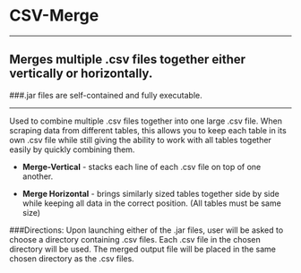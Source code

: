 # CSV-Merge
---
Merges multiple .csv files together either vertically or horizontally.
---
###.jar files are self-contained and fully executable.

---
Used to combine multiple .csv files together into one large .csv file. When scraping
data from different tables, this allows you to keep each table in its own .csv file while
still giving the ability to work with all tables together easily by quickly combining them.

- **Merge-Vertical** - stacks each line of each .csv file on top of one another.

- **Merge Horizontal** - brings similarly sized tables together side by side while keeping all data
in the correct position. (All tables must be same size)

###Directions:
Upon launching either of the .jar files, user will be asked to choose a directory containing
.csv files. Each .csv file in the chosen directory will be used. The merged output file will
be placed in the same chosen directory as the .csv files.


